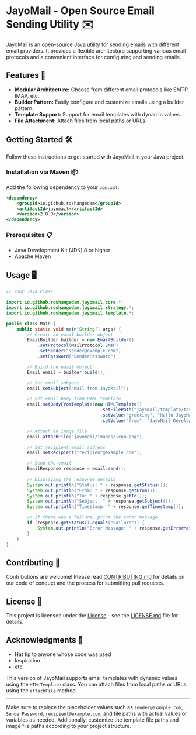 
# JayoMail - Open Source Email Sending Utility ✉️

JayoMail is an open-source Java utility for sending emails with different email providers. It provides a flexible architecture supporting various email protocols and a convenient interface for configuring and sending emails.

## Features 🚀

- **Modular Architecture:** Choose from different email protocols like SMTP, IMAP, etc.
- **Builder Pattern:** Easily configure and customize emails using a builder pattern.
- **Template Support:** Support for email templates with dynamic values.
- **File Attachment:** Attach files from local paths or URLs.

## Getting Started 🛠️

Follow these instructions to get started with JayoMail in your Java project.

### Installation via Maven 📦

Add the following dependency to your `pom.xml`:

```xml
<dependency>
    <groupId>io.github.roshangedam</groupId>
    <artifactId>jayomail</artifactId>
    <version>2.0.0</version>
</dependency>
```

### Prerequisites 📋

- Java Development Kit (JDK) 8 or higher
- Apache Maven

## Usage 🖥️

```java
// Your Java class

import io.github.roshangedam.jayomail.core.*;
import io.github.roshangedam.jayomail.strategy.*;
import io.github.roshangedam.jayomail.template.*;

public class Main {
    public static void main(String[] args) {
        // Create an email builder object
        EmailBuilder builder = new EmailBuilder()
            .setProtocol(MailProtocol.SMTP)  
            .setSender("sender@example.com")
            .setPassword("SenderPassword");

        // Build the email object
        Email email = builder.build();

        // Set email subject
        email.setSubject("Mail from JayoMail");

        // Set email body from HTML template
        email.setBodyFromTemplate(new HTMLTemplate()
                                    .setFilePath("jayomail/template/test.html")
                                    .setValue("greeting", "Hello JayoMail")
                                    .setValue("from", "JayoMail Developer"));

        // Attach an image file
        email.attachFile("jayomail/images/icon.png");

        // Set recipient email address
        email.setRecipient("recipient@example.com");

        // Send the email
        EmailResponse response = email.send();
        
        // Displaying the response details
        System.out.println("Status: " + response.getStatus());
        System.out.println("From: " + response.getFrom());
        System.out.println("To: " + response.getTo());
        System.out.println("Subject: " + response.getSubject());
        System.out.println("Timestamp: " + response.getTimestamp());

        // If there was a failure, print the error message
        if (response.getStatus().equals("Failure")) {
            System.out.println("Error Message: " + response.getErrorMessage());
        }
    }
}
```

## Contributing 🤝

Contributions are welcome! Please read [CONTRIBUTING.md](CONTRIBUTING.md) for details on our code of conduct and the process for submitting pull requests.

## License 📄

This project is licensed under the [License](LICENSE.md) - see the [LICENSE.md](LICENSE.md) file for details.

## Acknowledgments 🙌

- Hat tip to anyone whose code was used
- Inspiration
- etc.

This version of JayoMail supports email templates with dynamic values using the `HTMLTemplate` class. You can attach files from local paths or URLs using the `attachFile` method.

---

Make sure to replace the placeholder values such as `sender@example.com`, `SenderPassword`, `recipient@example.com`, and file paths with actual values or variables as needed. Additionally, customize the template file paths and image file paths according to your project structure.